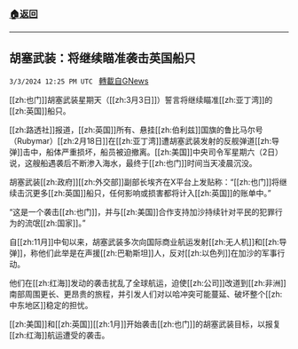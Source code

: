 ###  [:house:返回](README.md)
---


## 胡塞武装：将继续瞄准袭击英国船只
`3/3/2024 12:25 PM UTC ` [轉載自GNews](https://gnews.org/articles/2360967)

[[zh:也门]]胡塞武装星期天（[[zh:3月3日]]）誓言将继续瞄准[[zh:亚丁湾]]的[[zh:英国]]船只。

[[zh:路透社]]报道，[[zh:英国]]所有、悬挂[[zh:伯利兹]]国旗的鲁比马尔号（Rubymar）[[zh:2月18日]]在[[zh:亚丁湾]]遭胡塞武装发射的反舰弹道[[zh:导弹]]击中，船体严重损坏，船员被迫撤离。[[zh:美国]]中央司令军星期六（2日）说，这艘船遇袭后不断渗入海水，最终于[[zh:也门]]时间当天凌晨沉没。

胡塞武装[[zh:政府]][[zh:外交部]]副部长埃齐在X平台上发贴称：“[[zh:也门]]将继续击沉更多[[zh:英国]]船只，任何影响或损害都将计入[[zh:英国]]的账单中。”

“这是一个袭击[[zh:也门]]，并与[[zh:美国]]合作支持加沙持续针对平民的犯罪行为的流氓[[zh:国家]]。”

自[[zh:11月]]中旬以来，胡塞武装多次向国际商业航运发射[[zh:无人机]]和[[zh:导弹]]，称他们此举是在声援[[zh:巴勒斯坦]]人，反对[[zh:以色列]]在加沙的军事行动。

他们在[[zh:红海]]发动的袭击扰乱了全球航运，迫使[[zh:公司]]改道到[[zh:非洲]]南部周围更长、更昂贵的旅程，并引发人们对以哈冲突可能蔓延、破坏整个[[zh:中东地区]]稳定的担忧。

[[zh:美国]]和[[zh:英国]][[zh:1月]]开始袭击[[zh:也门]]的胡塞武装目标，以报复[[zh:红海]]航运遭受的袭击。
